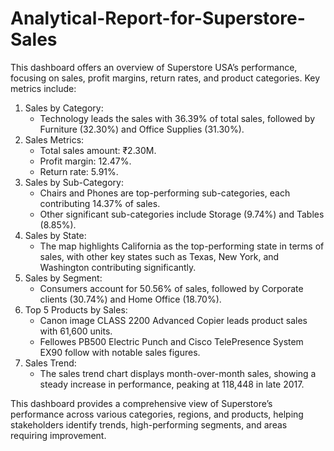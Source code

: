 # Analytical-Report-for-Superstore-Sales

This dashboard offers an overview of Superstore USA’s performance, focusing on sales, profit margins, return rates, and product categories. Key metrics include:

1. Sales by Category:
   - Technology leads the sales with 36.39% of total sales, followed by Furniture (32.30%) and Office Supplies (31.30%).
2. Sales Metrics:
   - Total sales amount: ₹2.30M.
   - Profit margin: 12.47%.
   - Return rate: 5.91%.
3. Sales by Sub-Category:
   - Chairs and Phones are top-performing sub-categories, each contributing 14.37% of sales. 
   - Other significant sub-categories include Storage (9.74%) and Tables (8.85%).
4. Sales by State:
   - The map highlights California as the top-performing state in terms of sales, with other key states such as Texas, New York, and Washington contributing significantly.
5. Sales by Segment:
   - Consumers account for 50.56% of sales, followed by Corporate clients (30.74%) and Home Office (18.70%).
6. Top 5 Products by Sales:
   - Canon image CLASS 2200 Advanced Copier leads product sales with 61,600 units.
   - Fellowes PB500 Electric Punch and Cisco TelePresence System EX90 follow with notable sales figures.
7. Sales Trend:
   - The sales trend chart displays month-over-month sales, showing a steady increase in performance, peaking at 118,448 in late 2017.

This dashboard provides a comprehensive view of Superstore’s performance across various categories, regions, and products, helping stakeholders identify trends, high-performing segments, and areas requiring improvement.
